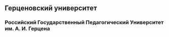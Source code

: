 

## Герценовский университет
### Российский Государственный Педагогический Университет им. А. И. Герцена 
